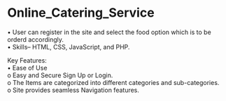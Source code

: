# Online_Catering_Service
•	User can register in the site and select the food option which is to be orderd accordingly.             
•	Skills– HTML, CSS, JavaScript, and PHP.

Key Features:                                                 
•	Ease of Use                                             
    o	Easy and Secure Sign Up or Login.                       
    o	The Items are categorized into different categories and sub-categories.                  
    o	Site provides seamless Navigation features.             
